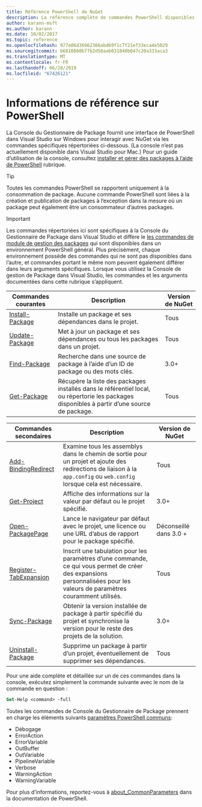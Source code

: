 ```yaml
---
title: Référence PowerShell de NuGet
description: La référence complète de commandes PowerShell disponibles dans la Console du Gestionnaire de Package NuGet dans Visual Studio.
author: karann-msft
ms.author: karann
ms.date: 10/02/2017
ms.topic: reference
ms.openlocfilehash: 977e06d36962366abd69f1c7f21ef33eca4e5029
ms.sourcegitcommit: b6810860b77b2d50aab031040b047c20a333aca3
ms.translationtype: MT
ms.contentlocale: fr-FR
ms.lasthandoff: 06/28/2019
ms.locfileid: "67426121"
---
```

# <a name="powershell-reference"></a>Informations de référence sur PowerShell

La Console du Gestionnaire de Package fournit une interface de PowerShell dans Visual Studio sur Windows pour interagir avec NuGet via les commandes spécifiques répertoriées ci-dessous. (La console n’est pas actuellement disponible dans Visual Studio pour Mac.) Pour un guide d’utilisation de la console, consultez [installer et gérer des packages à l’aide de PowerShell](../tools/package-manager-console.md) rubrique.

> [!Tip]
> Toutes les commandes PowerShell se rapportent uniquement à la consommation de package. Aucune commande PowerShell sont liées à la création et publication de packages à l’exception dans la mesure où un package peut également être un consommateur d’autres packages.

> [!Important]
> Les commandes répertoriées ici sont spécifiques à la Console du Gestionnaire de Package dans Visual Studio et diffère le [les commandes de module de gestion des packages](/powershell/module/packagemanagement/?view=powershell-6) qui sont disponibles dans un environnement PowerShell général. Plus précisément, chaque environnement possède des commandes qui ne sont pas disponibles dans l’autre, et commandes portant le même nom peuvent également différer dans leurs arguments spécifiques. Lorsque vous utilisez la Console de gestion de Package dans Visual Studio, les commandes et les arguments documentées dans cette rubrique s’appliquent.

| Commandes courantes | Description | Version de NuGet |
| --- | --- | --- |
| [Install-Package](ps-ref-install-package.md) | Installe un package et ses dépendances dans le projet. | Tous |
| [Update-Package](ps-ref-update-package.md) | Met à jour un package et ses dépendances ou tous les packages dans un projet. | Tous |
| [Find-Package](ps-ref-find-package.md) | Recherche dans une source de package à l’aide d’un ID de package ou des mots clés. | 3.0+ |
| [Get-Package](ps-ref-get-package.md) | Récupère la liste des packages installés dans le référentiel local, ou répertorie les packages disponibles à partir d’une source de package. | Tous |

| Commandes secondaires | Description | Version de NuGet |
| --- | --- | --- |
| [Add-BindingRedirect](ps-ref-add-bindingredirect.md) | Examine tous les assemblys dans le chemin de sortie pour un projet et ajoute des redirections de liaison à la `app.config` ou `web.config` lorsque cela est nécessaire. | Tous |
| [Get-Project](ps-ref-get-project.md) | Affiche des informations sur la valeur par défaut ou le projet spécifié. | 3.0+ |
| [Open-PackagePage](ps-ref-open-packagepage.md) | Lance le navigateur par défaut avec le projet, une licence ou une URL d’abus de rapport pour le package spécifié. | Déconseillé dans 3.0 + |
| [Register-TabExpansion](ps-ref-register-tabexpansion.md) | Inscrit une tabulation pour les paramètres d’une commande, ce qui vous permet de créer des expansions personnalisées pour les valeurs de paramètres couramment utilisés. | Tous |
| [Sync-Package](ps-ref-sync-package.md) | Obtenir la version installée de package à partir spécifié du projet et synchronise la version pour le reste des projets de la solution. | 3.0+ |
| [Uninstall-Package](ps-ref-uninstall-package.md) | Supprime un package à partir d’un projet, éventuellement de supprimer ses dépendances. | Tous |

Pour une aide complète et détaillée sur un de ces commandes dans la console, exécutez simplement la commande suivante avec le nom de la commande en question :

```ps
Get-Help <command> -full
```

Toutes les commandes de Console du Gestionnaire de Package prennent en charge les éléments suivants [paramètres PowerShell communs](http://go.microsoft.com/fwlink/?LinkID=113216):

- Débogage
- ErrorAction
- ErrorVariable
- OutBuffer
- OutVariable
- PipelineVariable
- Verbose
- WarningAction
- WarningVariable

Pour plus d’informations, reportez-vous à [about_CommonParameters](http://go.microsoft.com/fwlink/?LinkID=113216) dans la documentation de PowerShell.
